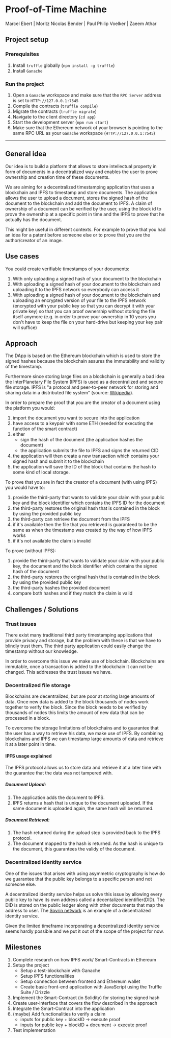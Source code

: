# Proof-of-Time Machine

Marcel Ebert | Moritz Nicolas Bender | Paul Philip Voelker | Zaeem Athar

## Project setup

### Prerequisites

1. Install `truffle` globally (`npm install -g truffle`)
2. Install `Ganache`

### Run the project

1. Open a `Ganache` workspace and make sure that the `RPC Server` address is set to `HTTP://127.0.0.1:7545`
2. Compile the contracts (`truffle compile`)
3. Migrate the contracts (`truffle migrate`)
4. Navigate to the client directory (`cd app`)
5. Start the development server (`npm run start`)
6. Make sure that the Ethereum network of your browser is pointing to the same RPC URL as your `Ganache` workspace (`HTTP://127.0.0.1:7545`)

---

## General idea

Our idea is to build a platform that allows to store intellectual property in form of documents in a decentralized way and enables the user to prove ownership and creation time of these documents.

We are aiming for a decentralized timestamping application that uses a blockchain and IPFS to timestamp and store documents. The application allows the user to upload a document, stores the signed hash of the document to the blockchain and add the document to IPFS. A claim of ownership of a document can be verified by the user, using the block id to prove the ownership at a specific point in time and the IPFS to prove that he actually has the document.

This might be useful in different contexts. For example to prove that you had an idea for a patent before someone else or to prove that you are the author/creator of an image.

## Use cases

You could create verifiable timestamps of your documents:

1. With only uploading a signed hash of your document to the blockchain
2. With uploading a signed hash of your document to the blockchain and uploading it to the IPFS network so everybody can access it
3. With uploading a signed hash of your document to the blockchain and uploading an encrypted version of your file to the IPFS network (encrypted with your public key so that you can decrypt it with your private key) so that you can proof ownership without storing the file itself anymore (e.g. in order to prove your ownership in 10 years you don't have to keep the file on your hard-drive but keeping your key pair will suffice)

## Approach

The DApp is based on the Ethereum blockchain which is used to store the signed hashes because the blockchain assures the immutability and validity of the timestamp.

Furthermore since storing large files on a blockchain is generally a bad idea the InterPlanetary File System (IPFS) is used as a decentralized and secure file storage. IPFS is "a protocol and peer-to-peer network for storing and sharing data in a distributed file system" (source: [Wikipedia](https://en.wikipedia.org/wiki/InterPlanetary_File_System)).

In order to prepare the proof that you are the creator of a document using the platform you would:

1. import the document you want to secure into the application
2. have access to a keypair with some ETH (needed for executing the function of the smart contract)
3. either
   - sign the hash of the document (the application hashes the document)
   - the application submits the file to IPFS and signs the returned CID
4. the application will then create a new transaction which contains your signed hash and submit it to the blockchain
5. the application will save the ID of the block that contains the hash to some kind of local storage.

To prove that you are in fact the creator of a document (with using IPFS) you would have to:

1. provide the third-party that wants to validate your claim with your public key and the block identifier which contains the IPFS ID for the document
2. the third-party restores the original hash that is contained in the block by using the provided public key
3. the third-party can retrieve the document from the IPFS
4. if it's available then the file that you retrieved is guaranteed to be the same as when the timestamp was created by the way of how IPFS works
5. if it's not available the claim is invalid

To prove (without IPFS):

1. provide the third-party that wants to validate your claim with your public key, the document and the block identifier which contains the signed hash of the document
2. the third-party restores the original hash that is contained in the block by using the provided public key
3. the third-party hashes the provided document
4. compare both hashes and if they match the claim is valid

## Challenges / Solutions

### Trust issues

There exist many traditional third party timestamping applications that provide privacy and storage, but the problem with these is that we have to blindly trust them. The third party application could easily change the timestamp without our knowledge.

In order to overcome this issue we make use of blockchain. Blockchains are immutable, once a transaction is added to the blockchain it can not be changed. This addresses the trust issues we have.

### Decentralized file storage

Blockchains are decentralized, but are poor at storing large amounts of data. Once new data is added to the block thousands of nodes work together to verify the block. Since the block needs to be verified by thousands of nodes this limits the amount of new data that can be processed in a block.

To overcome the storage limitations of blockchains and to guarantee that the user has a way to retrieve his data, we make use of IPFS. By combining blockchains and IPFS we can timestamp large amounts of data and retrieve it at a later point in time.

#### IPFS usage explained

The IPFS protocol allows us to store data and retrieve it at a later time with the guarantee that the data was not tampered with.

##### Document Upload:

1.  The application adds the document to IPFS.
2.  IPFS returns a hash that is unique to the document uploaded. If the same document is uploaded again, the same hash will be returned.

##### Document Retrieval:

1.  The hash returned during the upload step is provided back to the IPFS protocol.
2.  The document mapped to the hash is returned. As the hash is unique to the document, this guarantees the validy of the document.

### Decentralized identity service

One of the issues that arises with using asymmetric cryptography is how do we guarantee that the public key belongs to a specific person and not someone else.

A decentralized identity service helps us solve this issue by allowing every public key to have its own address called a decentalized identifier(DID). The DID is stored on the public ledger along with other documents that map the address to user. The [Sovrin network](https://sovrin.org/) is an example of a decentralized identity service.

Given the limited timeframe incorporating a decentralized identity service seems hardly possible and we put it out of the scope of the project for now.

## Milestones

1. Complete research on how IPFS work/ Smart-Contracts in Ethereum
2. Setup the project
   - Setup a test-blockchain with Ganache
   - Setup IPFS functionalities
   - Setup connection between frontend and Ethereum wallet
   - Create basic front-end application with JavaScript using the Truffle Suite / Drizzle
3. Implement the Smart-Contract (in Solidity) for storing the signed hash
4. Create user-interface that covers the flow described in the approach
5. Integrate the Smart-Contract into the application
6. (maybe) Add functionalities to verify a claim
   - inputs for public key + blockID -> execute proof
   - inputs for public key + blockID + document -> execute proof
7. Test implementation

